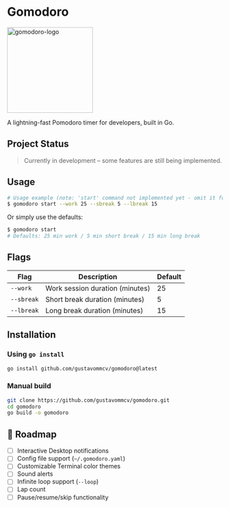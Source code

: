 # Gomodoro
<img src="https://github.com/user-attachments/assets/9bdb38f8-423e-48c5-af2a-c5295197b644" width="200" alt="gomodoro-logo">

A lightning-fast Pomodoro timer for developers, built in Go.  

## Project Status
> Currently in development – some features are still being implemented.

## Usage

```bash
# Usage example (note: 'start' command not implemented yet - omit it for now):
$ gomodoro start --work 25 --sbreak 5 --lbreak 15
```

Or simply use the defaults:

```bash
$ gomodoro start
# Defaults: 25 min work / 5 min short break / 15 min long break
```

## Flags

| Flag       | Description                     | Default |
| ---------- | ------------------------------- | ------- |
| `--work`   | Work session duration (minutes) | 25      |
| `--sbreak` | Short break duration (minutes)  | 5       |
| `--lbreak` | Long break duration (minutes)   | 15      |

## Installation

### Using `go install`

```bash
go install github.com/gustavommcv/gomodoro@latest
```

### Manual build

```bash
git clone https://github.com/gustavommcv/gomodoro.git
cd gomodoro
go build -o gomodoro
```

## 📌 Roadmap

- [ ] Interactive Desktop notifications
- [ ] Config file support (`~/.gomodoro.yaml`)
- [ ] Customizable Terminal color themes
- [ ] Sound alerts
- [ ] Infinite loop support (`--loop`)
- [ ] Lap count
- [ ] Pause/resume/skip functionality
